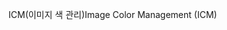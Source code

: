 <span data-ttu-id="75698-101">ICM(이미지 색 관리)</span><span class="sxs-lookup"><span data-stu-id="75698-101">Image Color Management (ICM)</span></span>